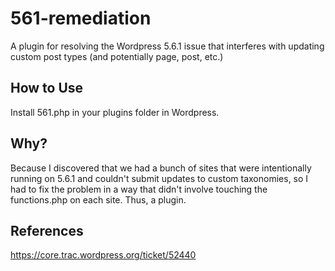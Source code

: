 # 561-remediation
A plugin for resolving the Wordpress 5.6.1 issue that interferes with updating custom post types (and potentially page, post, etc.)

## How to Use
Install 561.php in your plugins folder in Wordpress.

## Why?
Because I discovered that we had a bunch of sites that were intentionally running on 5.6.1 and couldn't submit updates to custom taxonomies, so I had to fix the problem in a way that didn't involve touching the functions.php on each site.  Thus, a plugin.  

## References 
https://core.trac.wordpress.org/ticket/52440 
